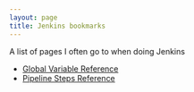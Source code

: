 ```yaml
---
layout: page
title: Jenkins bookmarks
---
```

A list of pages I often go to when doing Jenkins

* [Global Variable Reference](https://qa.nuxeo.org/jenkins/pipeline-syntax/globals)
* [Pipeline Steps Reference](https://jenkins.io/doc/pipeline/steps/)